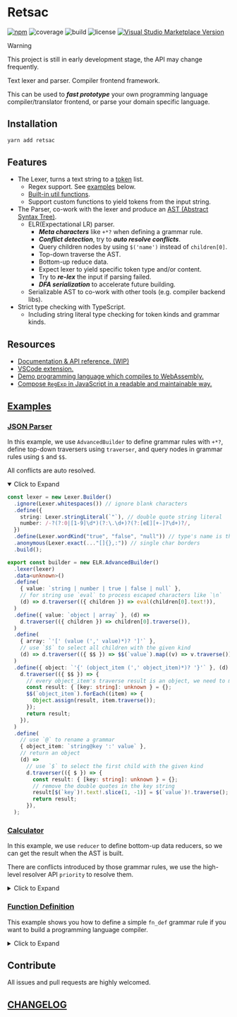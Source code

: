 # Retsac

[![npm](https://img.shields.io/npm/v/retsac?style=flat-square)](https://www.npmjs.com/package/retsac)
![coverage](https://img.shields.io/codecov/c/github/DiscreteTom/retsac?style=flat-square)
![build](https://img.shields.io/github/actions/workflow/status/DiscreteTom/retsac/publish.yml?style=flat-square)
![license](https://img.shields.io/github/license/DiscreteTom/retsac?style=flat-square)
[![Visual Studio Marketplace Version](https://img.shields.io/visual-studio-marketplace/v/DiscreteTom.vscode-retsac?label=VSCode%20extension&style=flat-square)](https://marketplace.visualstudio.com/items?itemName=DiscreteTom.vscode-retsac)

> [!WARNING]
> This project is still in early development stage, the API may change frequently.

Text lexer and parser. Compiler frontend framework.

This can be used to **_fast prototype_** your own programming language compiler/translator frontend, or parse your domain specific language.

## Installation

```bash
yarn add retsac
```

## Features

- The Lexer, turns a text string to a [token](https://github.com/DiscreteTom/retsac/blob/main/src/lexer/model.ts) list.
  - Regex support. See [examples](https://github.com/DiscreteTom/retsac#examples) below.
  - [Built-in util functions](https://github.com/DiscreteTom/retsac/blob/main/src/lexer/utils).
  - Support custom functions to yield tokens from the input string.
- The Parser, co-work with the lexer and produce an [AST (Abstract Syntax Tree)](https://github.com/DiscreteTom/retsac/blob/main/src/parser/ast.ts).
  - ELR(Expectational LR) parser.
    - **_Meta characters_** like `+*?` when defining a grammar rule.
    - **_Conflict detection_**, try to **_auto resolve conflicts_**.
    - Query children nodes by using `$('name')` instead of `children[0]`.
    - Top-down traverse the AST.
    - Bottom-up reduce data.
    - Expect lexer to yield specific token type and/or content.
    - Try to **_re-lex_** the input if parsing failed.
    - **_DFA serialization_** to accelerate future building.
  - Serializable AST to co-work with other tools (e.g. compiler backend libs).
- Strict type checking with TypeScript.
  - Including string literal type checking for token kinds and grammar kinds.

## Resources

- [Documentation & API reference. (WIP)](https://discretetom.github.io/retsac/)
- [VSCode extension.](https://github.com/DiscreteTom/vscode-retsac)
- [Demo programming language which compiles to WebAssembly.](https://github.com/DiscreteTom/dt0)
- [Compose `RegExp` in JavaScript in a readable and maintainable way.](https://github.com/DiscreteTom/r-compose)

## [Examples](https://github.com/DiscreteTom/retsac/tree/main/examples)

### [JSON Parser](https://github.com/DiscreteTom/retsac/blob/main/examples/parser/json/json.ts)

In this example, we use `AdvancedBuilder` to define grammar rules with `+*?`, define top-down traversers using `traverser`, and query nodes in grammar rules using `$` and `$$`.

All conflicts are auto resolved.

<details open><summary>Click to Expand</summary>

```ts
const lexer = new Lexer.Builder()
  .ignore(Lexer.whitespaces()) // ignore blank characters
  .define({
    string: Lexer.stringLiteral(`"`), // double quote string literal
    number: /-?(?:0|[1-9]\d*)(?:\.\d+)?(?:[eE][+-]?\d+)?/,
  })
  .define(Lexer.wordKind("true", "false", "null")) // type's name is the literal value
  .anonymous(Lexer.exact(..."[]{},:")) // single char borders
  .build();

export const builder = new ELR.AdvancedBuilder()
  .lexer(lexer)
  .data<unknown>()
  .define(
    { value: `string | number | true | false | null` },
    // for string use `eval` to process escaped characters like `\n`
    (d) => d.traverser(({ children }) => eval(children[0].text!)),
  )
  .define({ value: `object | array` }, (d) =>
    d.traverser(({ children }) => children[0].traverse()),
  )
  .define(
    { array: `'[' (value (',' value)*)? ']'` },
    // use `$$` to select all children with the given kind
    (d) => d.traverser(({ $$ }) => $$(`value`).map((v) => v.traverse())),
  )
  .define({ object: `'{' (object_item (',' object_item)*)? '}'` }, (d) =>
    d.traverser(({ $$ }) => {
      // every object_item's traverse result is an object, we need to merge them
      const result: { [key: string]: unknown } = {};
      $$(`object_item`).forEach((item) => {
        Object.assign(result, item.traverse());
      });
      return result;
    }),
  )
  .define(
    // use `@` to rename a grammar
    { object_item: `string@key ':' value` },
    // return an object
    (d) =>
      // use `$` to select the first child with the given kind
      d.traverser(({ $ }) => {
        const result: { [key: string]: unknown } = {};
        // remove the double quotes in the key string
        result[$(`key`)!.text!.slice(1, -1)] = $(`value`)!.traverse();
        return result;
      }),
  );
```

</details>

### [Calculator](https://github.com/DiscreteTom/retsac/blob/main/examples/parser/calculator/calculator.ts)

In this example, we use `reducer` to define bottom-up data reducers, so we can get the result when the AST is built.

There are conflicts introduced by those grammar rules, we use the high-level resolver API `priority` to resolve them.

<details><summary>Click to Expand</summary>

```ts
const lexer = new Lexer.Builder()
  .ignore(Lexer.whitespaces()) // ignore blank characters
  .define({ number: /[0-9]+(?:\.[0-9]+)?/ })
  .anonymous(Lexer.exact(..."+-*/()")) // operators
  .build();

export const builder = new ELR.ParserBuilder()
  .data<number>()
  .lexer(lexer)
  .define({ exp: "number" }, (d) =>
    // the result of the reducer will be stored in the node's value
    d.reducer(({ matched }) => Number(matched[0].text)),
  )
  .define({ exp: `'-' exp` }, (d) => d.reducer(({ values }) => -values[1]!))
  .define({ exp: `'(' exp ')'` }, (d) => d.reducer(({ values }) => values[1]))
  .define({ exp: `exp '+' exp` }, (d) =>
    d.reducer(({ values }) => values[0]! + values[2]!),
  )
  .define({ exp: `exp '-' exp` }, (d) =>
    d.reducer(({ values }) => values[0]! - values[2]!),
  )
  .define({ exp: `exp '*' exp` }, (d) =>
    d.reducer(({ values }) => values[0]! * values[2]!),
  )
  .define({ exp: `exp '/' exp` }, (d) =>
    d.reducer(({ values }) => values[0]! / values[2]!),
  )
  .priority(
    { exp: `'-' exp` }, // highest priority
    [{ exp: `exp '*' exp` }, { exp: `exp '/' exp` }],
    [{ exp: `exp '+' exp` }, { exp: `exp '-' exp` }], // lowest priority
  );
```

</details>

### [Function Definition](https://github.com/DiscreteTom/retsac/blob/main/examples/parser/advanced-builder/advanced-builder.ts)

This example shows you how to define a simple `fn_def` grammar rule if you want to build a programming language compiler.

<details><summary>Click to Expand</summary>

```ts
const lexer = new Lexer.Builder()
  .ignore(Lexer.whitespaces()) // ignore blank chars
  .define(Lexer.wordKind("pub", "fn", "return", "let")) // keywords
  .define({
    integer: /([1-9][0-9]*|0)/,
    identifier: /[a-zA-Z_]\w*/,
  })
  .anonymous(Lexer.exact(..."+-*/():{};=,")) // single char operator
  .build();

export const builder = new ELR.AdvancedBuilder()
  .lexer(lexer)
  .define({
    // use `@` to rename a node
    fn_def: `
      pub fn identifier@funcName '(' (param (',' param)*)? ')' ':' identifier@retType '{'
        stmt*
      '}'
    `,
  })
  .define({ param: `identifier ':' identifier` })
  .define({ stmt: `assign_stmt | ret_stmt` }, (d) => d.commit()) // commit to prevent re-lex, optimize performance
  .define({ assign_stmt: `let identifier ':' identifier '=' exp ';'` })
  .define({ ret_stmt: `return exp ';'` })
  .define({ exp: `integer | identifier` })
  .define({ exp: `exp '+' exp` })
  .priority({ exp: `exp '+' exp` });
```

</details>

## Contribute

All issues and pull requests are highly welcomed.

## [CHANGELOG](https://github.com/DiscreteTom/retsac/blob/main/CHANGELOG.md)
